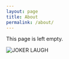 ```yaml
---
layout: page
title: About
permalink: /about/
---
```


This page is left empty.

![JOKER LAUGH](https://i.ytimg.com/vi/1gSkdAw-49E/maxresdefault.jpg)

